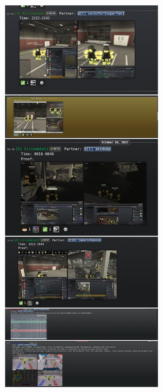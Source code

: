 ![](Pasted%20image%2020251012231514.png)
![](Pasted%20image%2020251015234906.png)
![](Pasted%20image%2020251020005421.png)
![](Pasted%20image%2020251021004805.png)
![](Pasted%20image%2020251021004838.png)
![](Pasted%20image%2020251021010050.png)
